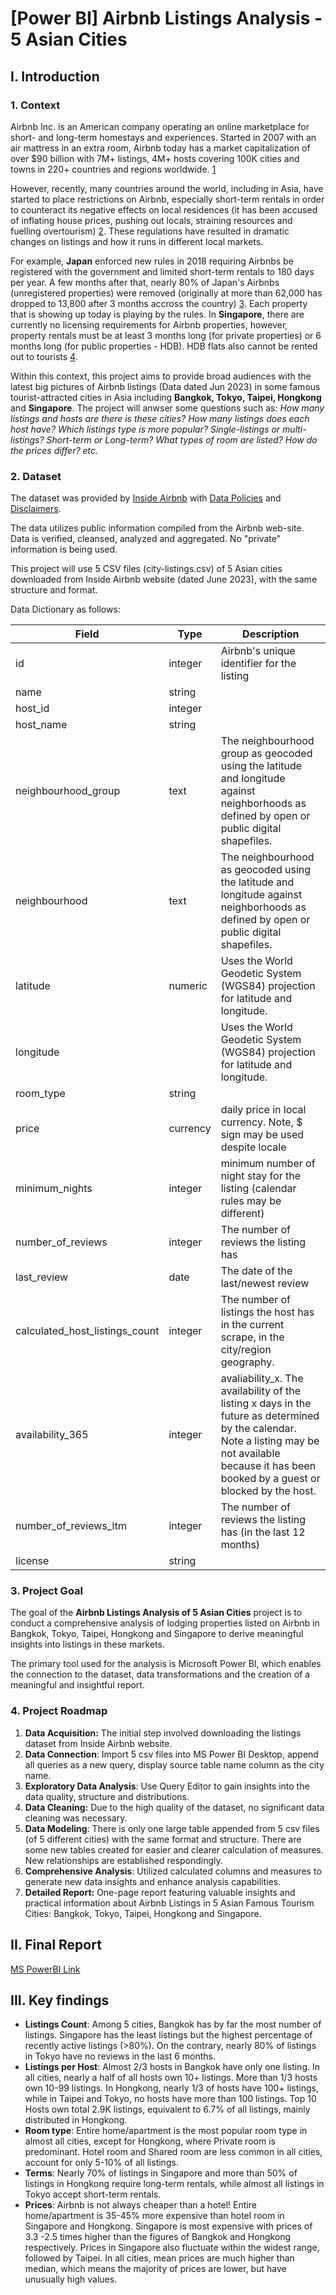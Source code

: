 # [Power BI] Airbnb Listings Analysis - 5 Asian Cities

## I. Introduction

### 1. Context

Airbnb Inc. is an American company operating an online marketplace for short- and long-term homestays and experiences. Started in 2007 with an air mattress in an extra room, Airbnb today has a market capitalization of over $90 billion with 7M+ listings, 4M+ hosts covering 100K cities and towns in 220+ countries and regions worldwide. [1](https://news.airbnb.com/about-us/) 

However, recently, many countries around the world, including in Asia, have started to place restrictions on Airbnb, especially short-term rentals in order to counteract its negative effects on local residences (it has been accused of inflating house prices, pushing out locals, straining resources and fuelling overtourism) [2](https://www.euronews.com/travel/2023/06/11/italy-malaysia-usa-which-cities-and-countries-are-cracking-down-on-airbnb-style-rentals). These regulations have resulted in dramatic changes on listings and how it runs in different local markets.

For example, **Japan** enforced new rules in 2018 requiring Airbnbs be registered with the government and limited short-term rentals to 180 days per year. A few months after that, nearly 80% of Japan's Airbnbs (unregistered properties) were removed (originally at more than 62,000 has dropped to 13,800 after 3 months accross the country) [3](https://www.travelweekly-asia.com/Destination-Travel/Japan-s-unregistered-rentals-get-the-boot). Each property that is showing up today is playing by the rules.  In **Singapore**, there are currently no licensing requirements for Airbnb properties, however, property rentals must be at least 3 months long (for private properties) or 6 months long (for public properties - HDB). HDB flats also cannot be rented out to tourists [4](https://singaporelegaladvice.com/law-articles/is-airbnb-illegal-singapore).

Within this context, this project aims to provide broad audiences with the latest big pictures of Airbnb listings (Data dated Jun 2023) in some famous tourist-attracted cities in Asia including **Bangkok, Tokyo, Taipei, Hongkong** and **Singapore**. The project will anwser some questions such as: *How many listings and hosts are there is these cities? How many listings does each host have? Which listings type is more popular? Single-listings or multi-listings? Short-term or Long-term? What types of room are listed? How do the prices differ? etc.*

### 2. Dataset

The dataset was provided by [Inside Airbnb](http://insideairbnb.com/get-the-data) with [Data Policies](http://insideairbnb.com/data-policies/) and [Disclaimers](http://insideairbnb.com/data-assumptions/).

The data utilizes public information compiled from the Airbnb web-site. Data is verified, cleansed, analyzed and aggregated.
No "private" information is being used. 

This project will use 5 CSV files (city-listings.csv) of 5 Asian cities downloaded from Inside Airbnb website (dated June 2023), with the same structure and format. 

Data Dictionary as follows:

| Field                          | Type     | Description                                                                                                                                                                                           |
|--------------------------------|----------|-------------------------------------------------------------------------------------------------------------------------------------------------------------------------------------------------------|
| id                             | integer  | Airbnb's unique identifier for the listing                                                                                                                                                            |
| name                           | string   |                                                                                                                                                                                                       |
| host_id                        | integer  |                                                                                                                                                                                                       |
| host_name                      | string   |                                                                                                                                                                                                       |
| neighbourhood_group            | text     | The neighbourhood group as geocoded using the latitude and longitude against neighborhoods as defined by open or public digital shapefiles.                                                           |
| neighbourhood                  | text     | The neighbourhood as geocoded using the latitude and longitude against neighborhoods as defined by open or public digital shapefiles.                                                                 |
| latitude                       | numeric  | Uses the World Geodetic System (WGS84) projection for latitude and longitude.                                                                                                                         |
| longitude                      |          | Uses the World Geodetic System (WGS84) projection for latitude and longitude.                                                                                                                         |
| room_type                      | string   |                                                                                                                                                                                                       |
| price                          | currency | daily price in local currency. Note, $ sign may be used despite locale                                                                                                                                |
| minimum_nights                 | integer  | minimum number of night stay for the listing (calendar rules may be different)                                                                                                                        |
| number_of_reviews              | integer  | The number of reviews the listing has                                                                                                                                                                 |
| last_review                    | date     | The date of the last/newest review                                                                                                                                                                    |
| calculated_host_listings_count | integer  | The number of listings the host has in the current scrape, in the city/region geography.                                                                                                              |
| availability_365               | integer  | avaliability_x. The availability of the listing x days in the future as determined by the calendar. Note a listing may be not available because it has been booked by a guest or blocked by the host. |
| number_of_reviews_ltm          | integer  | The number of reviews the listing has (in the last 12 months)                                                                                                                                         |
| license                        | string   |                                                                                                                                                                                                       |

### 3. Project Goal

The goal of the **Airbnb Listings Analysis of 5 Asian Cities** project is to conduct a comprehensive analysis of lodging properties listed on Airbnb in Bangkok, Tokyo, Taipei, Hongkong and Singapore to derive meaningful insights into listings in these markets.

The primary tool used for the analysis is Microsoft Power BI, which enables the connection to the dataset, data transformations and the creation of a meaningful and insightful report.


### 4. Project Roadmap

1. **Data Acquisition:** The initial step involved downloading the listings dataset from Inside Airbnb website.
2. **Data Connection**: Import 5 csv files into MS Power BI Desktop, append all queries as a new query, display source table name column as the city name.
3. **Exploratory Data Analysis**: Use Query Editor to gain insights into the data quality, structure and distributions.
4. **Data Cleaning:** Due to the high quality of the dataset, no significant data cleaning was necessary.
5. **Data Modeling**: There is only one large table appended from 5 csv files (of 5 different cities) with the same format and structure. There are some new tables created for easier and clearer calculation of measures. New relationships are established respondingly.
6. **Comprehensive Analysis**: Utilized calculated columns and measures to generate new data insights and enhance analysis capabilities.
7. **Detailed Report:** One-page report featuring valuable insights and practical information about Airbnb Listings in 5 Asian Famous Tourism Cities: Bangkok, Tokyo, Taipei, Hongkong and Singapore.


## II. Final Report

[MS PowerBI Link](https://app.powerbi.com/reportEmbed?reportId=7314c2cf-27de-4286-91c5-e5706b673c60&autoAuth=true&ctid=bc30914a-fec6-4dd0-adc0-5845114e6713)

## III. Key findings

- **Listings Count**: Among 5 cities, Bangkok has by far the most number of listings. Singapore has the least listings but the highest percentage of recently active listings (>80%). On the contrary, nearly 80% of listings in Tokyo have no reviews in the last 6 months.
- **Listings per Host**: Almost 2/3 hosts in Bangkok have only one listing. In all cities, nearly a half of all hosts own 10+ listings. More than 1/3 hosts own 10-99 listings. In Hongkong, nearly 1/3 of hosts have 100+ listings, while in Taipei and Tokyo, no hosts have more than 100 listings. Top 10 Hosts own total 2.9K listings, equivalent to 6.7% of all listings, mainly distributed in Hongkong.
- **Room type**: Entire home/apartment is the most popular room type in almost all cities, except for Hongkong, where Private room is predominant. Hotel room and Shared room are less common in all cities, account for only 5-10% of all listings. 
- **Terms**: Nearly 70% of listings in Singapore and more than 50% of listings in Hongkong require long-term rentals, while almost all listings in Tokyo accept short-term rentals.
- **Prices**: Airbnb is not always cheaper than a hotel! Entire home/apartment is 35-45% more expensive than hotel room in Singapore and Hongkong. Singapore is most expensive with prices of 3.3 -2.5 times higher than the figures of Bangkok and Hongkong respectively. Prices in Singapore also fluctuate within the widest range, followed by Taipei. In all cities, mean prices are much higher than median, which means the majority of prices are lower, but have unusually high values.
